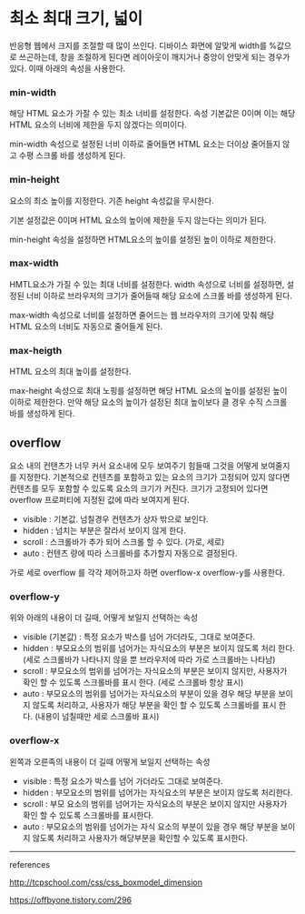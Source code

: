 # 최소 최대 크기, 넓이

반응형 웹에서 크지를 조절할 때 많이 쓰인다. 디바이스 화면에 알맞게 width를 %값으로 쓰곤하는데, 창을 조절하게 된다면 레이아웃이 깨지거나 중앙이 안맞게 되는 경우가 있다. 이때 아래의 속성을 사용한다.

### min-width

해당 HTML 요소가 가잘 수 있는 최소 너비를 설정한다. 속성 기본값은 0이며 이는 해당 HTML 요소의 너비에 제한을 두지 않겠다는 의미이다.

min-width 속성으로 설정된 너비 이하로 줄어들면 HTML 요소는 더이상 줄어들지 않고 수평 스크롤 바를 생성하게 된다.

### min-height

요소의 최소 높이를 지정한다. 기존 height 속성값을 무시한다. 

기본 설정값은 0이며 HTML 요소의 높이에 제한을 두지 않는다는 의미가 된다. 

min-height 속성을 설정하면 HTML요소의 높이를 설정된 높이 이하로 제한한다.

### max-width

HMTL요소가 가질 수 있는 최대 너비를 설정한다. width 속성으로 너비를 설정하면, 설정된 너비 이하로 브라우저의 크기가 줄어들때 해당 요소에 스크롤 바를 생성하게 된다. 

max-width 속성으로 너비를 설정하면 줄어드는 웹 브라우저의 크기에 맞춰 해당 HTML 요소의 너비도 자동으로 줄어들게 된다.

### max-heigth

HTML 요소의 최대 높이를 설정한다.

max-height 속성으로 최대 노핑를 설정하면 해당 HTML 요소의 높이를 설정된 높이 이하로 제한한다. 만약 해당 요소의 높이가 설정된 최대 높이보다 클 경우 수직 스크롤 바를 생성하게 된다. 

## overflow 

요소 내의 컨탠츠가 너무 커서 요소내에 모두 보여주기 힘들때 그것을 어떻게 보여줄지를 지정한다. 기본적으로 컨텐츠를 포함하고 있는 요소의 크기가 고정되어 있지 않다면 컨텐츠를 모두 포함할 수 있도록 요소의 크기가 커진다. 크기가 고정되어 있다면 overflow 프로퍼티에 지정된 값에 따라 보여지게 된다.

- visible : 기본값. 넘칠경우 컨텐츠가 상자 밖으로 보인다.
- hidden : 넘치는 부분은 잘라서 보이지 않게 한다.
- scroll : 스크롤바가 추가 되어 스크롤 할 수 있다. (가로, 세로)
- auto : 컨텐츠 량에 따라 스크롤바를 추가할지 자동으로 결정된다.

가로 세로 overflow 를 각각 제어하고자 하면 overflow-x overflow-y를 사용한다.

### overflow-y

위와 아래의 내용이 더 길때, 어떻게 보일지 선택하는 속성

- visible (기본값) : 특정 요소가 박스를 넘어 가더라도, 그대로 보여준다.
- hidden : 부모요소의 범위를 넘어가는 자식요소의 부분은 보이지 않도록 처리 한다. (세로 스크롤바가 나타나지 않을 뿐 브라우저에 따라 가로 스크롤바는 나타남)
- scroll : 부모요소의 범위를 넘어가는 자식요소의 부분은 보이지 않지만, 사용자가 확인 할 수 있도록 스크롤바를 표시 한다. (세로 스크롤바 항상 표시)
- auto : 부모요소의 범위를 넘어가는 자식요소의 부분이 있을 경우 해당 부분을 보이지 않도록 처리하고, 사용자가 해당 부분을 확인 할 수 있도록 스크롤바를 표시 한다. (내용이 넘칠때만 세로 스크롤바 표시)

### overflow-x

왼쪽과 오른족의 내용이 더 길때 어떻게 보일지 선택하는 속성

* visible : 특정 요소가 박스를 넘어 가더라도 그대로 보여준다.
* hidden :  부모요소의 범위를 넘어가는 자식요소의 부분은 보이지 않도록 처리한다.
* scroll : 부모 요소의 범위를 넘어가는 자식요소의 부분은 보이지 않지만 사용자가 확인 할 수 있도록 스크롤바를 표시한다.
* auto :  부모요소의 범위를 넘어가는 자식 요소의 부분이 있을 경우 해당 부분을 보이지 않도록 처리하고 사용자가 해당부분을 확인할 수 있도록 표시한다.

-----

references

http://tcpschool.com/css/css_boxmodel_dimension

https://offbyone.tistory.com/296